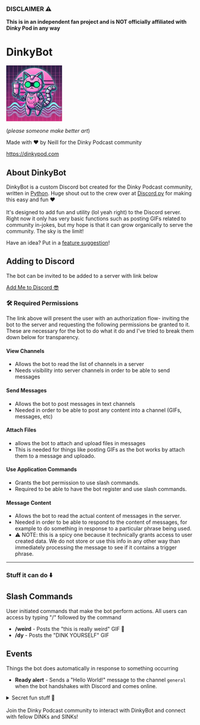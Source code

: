 ### DISCLAIMER ⚠️

<strong>This is in an independent fan project and is NOT officially affiliated with Dinky Pod in any way</strong>

# DinkyBot

![DinkyBot Logo](assets/logo.webp)

(*please someone make better art*)

Made with ❤️ by Neill for the Dinky Podcast community 

https://dinkypod.com

## About DinkyBot
DinkyBot is a custom Discord bot created for the Dinky Podcast community, written in [Python](https://www.python.org). Huge shout out to the crew over at [Discord.py](https://github.com/Rapptz/discord.py) for making this easy and fun ❤️  <br><br> 
It's designed to add fun and utility (lol yeah right) to the Discord server. Right now it only has very basic functions such as posting GIFs related to community in-jokes, but my hope is that it can grow organically to serve the community. The sky is the limit!

Have an idea? Put in a [feature suggestion](https://github.com/leftydrummer/dinkybot/issues/new?template=feature_suggestion.yml)!

## Adding to Discord
The bot can be invited to be added to a server with link below

[Add Me to Discord 😎](https://discord.com/oauth2/authorize?client_id=1344839681929379880)

### 🛠 Required Permissions

The link above will present the user with an authorization flow- inviting the bot to the server and requesting the following permissions be granted to it. These are necessary for the bot to do what it do and I've tried to break them down below for transparency. 

#### View Channels
- Allows the bot to read the list of channels in a server
- Needs visibility into server channels in order to be able to send messages

#### Send Messages
- Allows the bot to post messages in text channels
- Needed in order to be able to post any content into a channel (GIFs, messages, etc)

#### Attach Files
- allows the bot to attach and upload files in messages
- This is needed for things like posting GIFs as the bot works by attach them to a message and uploado. 

#### Use Application Commands
- Grants the bot permission to use slash commands.
- Required to be able to have the bot register and use slash commands.

#### Message Content 
- Allows the bot to read the actual content of messages in the server.
- Needed in order to be able to respond to the content of messages, for example to do something in response to a particular phrase being used.
- ⚠️ NOTE: this is a spicy one because it technically grants access to user created data. We do not store or use this info in any other way than immediately processing the message to see if it contains a trigger phrase.  
<hr>
 



### Stuff it can do ⬇️ <br>



## Slash Commands

User initiated commands that make the bot perform actions. All users can access by typing "/" followed by the command

- **/weird** - Posts the "this is really weird" GIF 🦶
- **/dy** - Posts the "DINK YOURSELF" GIF

## Events

Things the bot does automatically in response to something occurring

- **Ready alert** - Sends a "Hello World!" message to the channel `general` when the bot handshakes with Discord and comes online.
<details>
<summary>Secret fun stuff 🤭</summary>
    
- **"This is weird" listener** - Automatically posts the "this is weird" GIF when a message in a channel contains "this is weird" or "this is really weird".
- Anti-LOTR talk detection - Posts a joke warning when a message contains negative sentiment about LOTR 
</details>
<br>
<footer>
Join the Dinky Podcast community to interact with DinkyBot and connect with fellow DINKs and SINKs!
</footer>